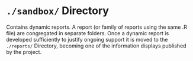 `./sandbox/` Directory
=========

Contains dynamic reports. A report (or family of reports using the same .R file) are congregated in separate folders. Once a dynamic report is developed sufficiently to justify ongoing support it is moved to the `./reports/` Directory, becoming one of the information displays published by the project. 
